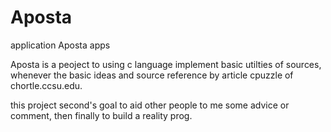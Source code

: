 # Aposta
application Aposta apps

Aposta is a peoject to using c language implement basic utilties of sources,
whenever the basic ideas and source reference by article cpuzzle of chortle.ccsu.edu.

this project second's goal to aid other people to me some advice or comment, 
then finally to build a reality prog.
